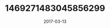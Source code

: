 ---
title: "1469271483045856299"
image: "2017-03-13 13.07.11 1469271483045856299_46248401"
date: "2017-03-13"
type: "photo"
---